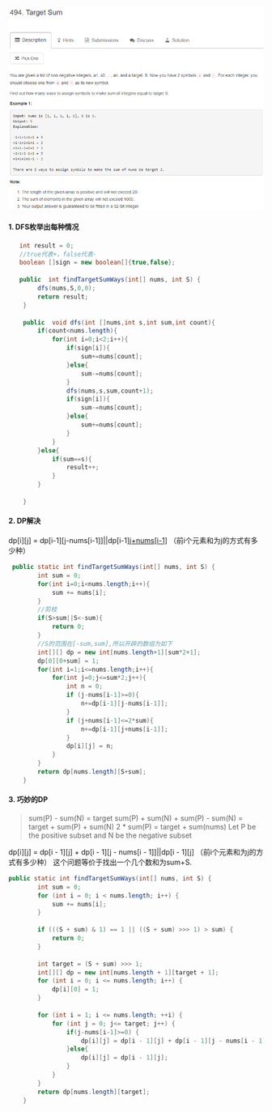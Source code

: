 ![targetsum](targetsum.png)

#### 1. DFS枚举出每种情况
```java
   int result = 0;
   //true代表+，false代表-
   boolean []sign = new boolean[]{true,false};
    
   public  int findTargetSumWays(int[] nums, int S) {
        dfs(nums,S,0,0);
        return result;
    }

    public  void dfs(int []nums,int s,int sum,int count){
        if(count<nums.length){
            for(int i=0;i<2;i++){
                if(sign[i]){
                    sum+=nums[count];
                }else{
                    sum-=nums[count];
                }
                dfs(nums,s,sum,count+1);
                if(sign[i]){
                    sum-=nums[count];
                }else{
                    sum+=nums[count];
                }
            }
        }else{
            if(sum==s){
                result++;
            }
        }

    }
```

#### 2. DP解决
dp[i][j] = dp[i-1][j-nums[i-1]]||dp[i-1][j+nums[i-1]](考虑正负的两种情况)  （前i个元素和为j的方式有多少种）
```java
 public static int findTargetSumWays(int[] nums, int S) {
        int sum = 0;
        for(int i=0;i<nums.length;i++){
            sum += nums[i];
        }
        //剪枝
        if(S>sum||S<-sum){
            return 0;
        }
        //S的范围在[-sum,sum],所以开辟的数组为如下
        int[][] dp = new int[nums.length+1][sum*2+1];
        dp[0][0+sum] = 1;
        for(int i=1;i<=nums.length;i++){
            for(int j=0;j<=sum*2;j++){
                int n = 0;
                if (j-nums[i-1]>=0){
                    n+=dp[i-1][j-nums[i-1]];
                }
                if (j+nums[i-1]<=2*sum){
                    n+=dp[i-1][j+nums[i-1]];
                }
                dp[i][j] = n;
            }
        }
        return dp[nums.length][S+sum];
    }
```
#### 3. 巧妙的DP
>sum(P) - sum(N) = target
 sum(P) + sum(N) + sum(P) - sum(N) = target + sum(P) + sum(N)
 2 * sum(P) = target + sum(nums)
 Let P be the positive subset and N be the negative subset

dp[i][j] = dp[i - 1][j] + dp[i - 1][j - nums[i - 1]]||dp[i - 1][j]  （前i个元素和为j的方式有多少种）
这个问题等价于找出一个几个数和为sum+S.
```java
public static int findTargetSumWays(int[] nums, int S) {
        int sum = 0;
        for (int i = 0; i < nums.length; i++) {
            sum += nums[i];
        }

        if (((S + sum) & 1) == 1 || ((S + sum) >>> 1) > sum) {
            return 0;
        }

        int target = (S + sum) >>> 1;
        int[][] dp = new int[nums.length + 1][target + 1];
        for (int i = 0; i <= nums.length; i++) {
            dp[i][0] = 1;
        }

        for (int i = 1; i <= nums.length; ++i) {
            for (int j = 0; j<= target; j++) {
                if(j-nums[i-1]>=0) {
                    dp[i][j] = dp[i - 1][j] + dp[i - 1][j - nums[i - 1]];
                }else{
                    dp[i][j] = dp[i - 1][j];
                }
            }
        }
        return dp[nums.length][target];
    }
```